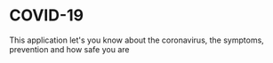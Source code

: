 # COVID-19
This application let's you know about the coronavirus, the symptoms, prevention and how safe you are
